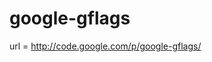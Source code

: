google-gflags
========================================

url = http://code.google.com/p/google-gflags/
